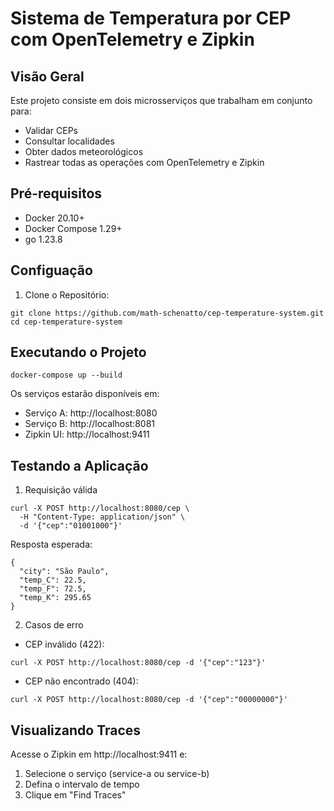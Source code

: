 # Sistema de Temperatura por CEP com OpenTelemetry e Zipkin

## Visão Geral

Este projeto consiste em dois microsserviços que trabalham em conjunto para:

- Validar CEPs
- Consultar localidades
- Obter dados meteorológicos
- Rastrear todas as operações com OpenTelemetry e Zipkin


## Pré-requisitos

- Docker 20.10+
- Docker Compose 1.29+
- go 1.23.8

## Configuação

1. Clone o Repositório:
```
git clone https://github.com/math-schenatto/cep-temperature-system.git
cd cep-temperature-system
```

## Executando o Projeto

```
docker-compose up --build
```

Os serviços estarão disponíveis em:

- Serviço A: http://localhost:8080
- Serviço B: http://localhost:8081
- Zipkin UI: http://localhost:9411


## Testando a Aplicação

1. Requisição válida
```
curl -X POST http://localhost:8080/cep \
  -H "Content-Type: application/json" \
  -d '{"cep":"01001000"}'
```

Resposta esperada:
```
{
  "city": "São Paulo",
  "temp_C": 22.5,
  "temp_F": 72.5,
  "temp_K": 295.65
}
```


2. Casos de erro

- CEP inválido (422):
```
curl -X POST http://localhost:8080/cep -d '{"cep":"123"}'
```

- CEP não encontrado (404):
```
curl -X POST http://localhost:8080/cep -d '{"cep":"00000000"}'
```


## Visualizando Traces

Acesse o Zipkin em http://localhost:9411 e:

1. Selecione o serviço (service-a ou service-b)
2. Defina o intervalo de tempo
3. Clique em "Find Traces"